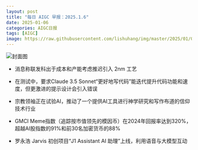 ```yaml
---
layout: post
title: "每日 AIGC 早报：2025.1.6"
date: 2025-01-06
categories: AIGC日报
tags: [AIGC]
image: https://raw.githubusercontent.com/lishuhang/img/master/2025/01/0106-d.jpg
---
```


![封面图](https://raw.githubusercontent.com/lishuhang/img/master/2025/01/0106-d.jpg)

  - 消息称联发科出于成本和产能考虑推迟引入 2nm 工艺

  - 在测试中，要求Claude 3.5 Sonnet“更好地写代码”能迭代提升代码功能和速度，但更激进的提示设计会引入错误

  - 宗教领袖正在试验AI，推动了一个提供AI工具进行神学研究和写作布道的信仰技术行业

  - GMCI Meme指数（追踪按市值领先的模因币）在2024年回报率达到320%，超越AI股指数的91%和前30名加密货币的88%

  - 罗永浩 Jarvis 初创项目“J1 Assistant AI 助理”上线，利用语音与大模型互动